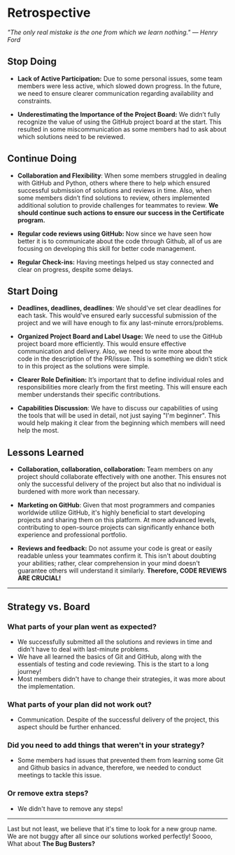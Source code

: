<!-- this template is for inspiration, feel free to change it however you like! -->

# Retrospective

*"The only real mistake is the one from which we learn nothing."*
*— Henry Ford*

## Stop Doing

- **Lack of Active Participation:** Due to some personal issues, some team members
  were less active, which slowed down progress. In the future, we need
  to ensure clearer communication regarding availability and constraints.

- **Underestimating the Importance of the Project Board:** We didn’t fully
  recognize the value of using the GitHub project board at the start. This resulted
  in some miscommunication as some members had to ask about which solutions need
  to be reviewed.

## Continue Doing

- **Collaboration and Flexibility**: When some members struggled in dealing with
  GitHub and Python, others where there to help which ensured successful
  submission of solutions and reviews in time. Also, when some members didn’t
  find solutions to review, others implemented additional solution to provide
  challenges for teammates to review. **We should continue such actions to ensure
  our success in the Certificate program.**

- **Regular code reviews using GitHub:** Now since we have seen how better it
  is to communicate about the code through Github,
  all of us are focusing on developing this skill for better code management.

- **Regular Check-ins:** Having meetings helped us stay connected and
  clear on progress, despite some delays.

## Start Doing

- **Deadlines, deadlines, deadlines**: We should've set clear deadlines for each
  task. This would've ensured early successful submission of the project and
  we will have enough to fix any last-minute errors/problems.

- **Organized Project Board and Label Usage:** We need to use the GitHub project
  board more efficiently. This would ensure effective communication and delivery.
  Also, we need to write more about the code in the description of the PR/issue.
  This is something we didn't stick to in this project as the solutions were simple.

- **Clearer Role Definition:** It’s important that to define individual roles
  and responsibilities more clearly from the first meeting. This will ensure
  each member understands their specific contributions.

- **Capabilities Discussion**: We have to discuss our capabilities of using the tools
  that will be used in detail, not just saying "I'm beginner". This would help
  making it clear from the beginning which members will need help the most.

## Lessons Learned

- **Collaboration, collaboration, collaboration:** Team members on any project
  should collaborate effectively with one another. This ensures not only the
  successful delivery of the project but also that no individual is
  burdened with more work than necessary.

- **Marketing on GitHub**: Given that most programmers and companies worldwide
  utilize GitHub, it's highly beneficial to start developing projects and
  sharing them on this platform. At more advanced levels, contributing
  to open-source projects can significantly enhance both experience
  and professional portfolio.

- **Reviews and feedback:** Do not assume your code is great or easily readable
  unless your teammates confirm it. This isn't about doubting your abilities;
  rather, clear comprehension in your mind doesn't guarantee others will
  understand it similarly. **Therefore, CODE REVIEWS ARE CRUCIAL!**

______________________________________________________________________

## Strategy vs. Board

### What parts of your plan went as expected?

- We successfully submitted all the solutions and reviews in time and
  didn't have to deal with last-minute problems.
- We have all learned the basics of Git and GitHub, along with the
  essentials of testing and code reviewing. This is the start to a long journey!
- Most members didn't have to change their strategies, it was more about the implementation.
  
### What parts of your plan did not work out?

- Communication. Despite of the successful delivery of the project, this aspect
  should be further enhanced.

### Did you need to add things that weren't in your strategy?

- Some members had issues that prevented them from learning some Git and Github basics
  in advance, therefore, we needed to conduct meetings to tackle this issue.

### Or remove extra steps?

- We didn't have to remove any steps!

______________________________________________________________________

Last but not least, we believe that it's time to look for a new group
name. We are not buggy after all since our solutions worked perfectly!
Soooo, What about **The Bug Busters?**
